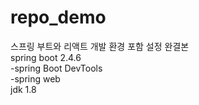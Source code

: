 # repo_demo
스프링 부트와 리액트 개발 환경 포함 설정 완결본  
spring boot 2.4.6  
-spring Boot DevTools  
-spring web  
jdk 1.8  
